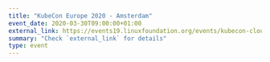 ```yaml
---
title: "KubeCon Europe 2020 - Amsterdam"
event_date: 2020-03-30T09:00:00+01:00
external_link: https://events19.linuxfoundation.org/events/kubecon-cloudnativecon-europe-2020/
summary: "Check `external_link` for details"
type: event
---
```


